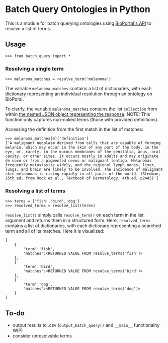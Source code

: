 # Batch Query Ontologies in Python
This is a module for batch querying ontologies using [BioPortal's API](http://data.bioontology.org/documentation) to resolve a list of terms.

## Usage
```
>>> from batch_query import *
```

### Resolving a single term
```
>>> melanoma_matches = resolve_term('melanoma')
```
The variable `melanoma_matches` contains a list of dictionaries, with each dictionary representing an individual resolution through an ontology on BioPoral.

To clarify, the variable `melanoma_matches` contains the list `collection` from within [the nested JSON object representing the response](http://data.bioontology.org/search?q=melanoma). NOTE: This function only captures non-naked terms (those with provided definitions). 

Accessing the definition from the first match in the list of matches:

```
>>> melanoma_matches[0]['definition']
['A malignant neoplasm derived from cells that are capable of forming melanin, which may occur in the skin of any part of the body, in the eye, or, rarely, in the mucous membranes of the genitalia, anus, oral cavity, or other sites. It occurs mostly in adults and may originate de novo or from a pigmented nevus or malignant lentigo. Melanomas frequently metastasize widely, and the regional lymph nodes, liver, lungs, and brain are likely to be involved. The incidence of malignant skin melanomas is rising rapidly in all parts of the world. (Stedman, 25th ed; from Rook et al., Textbook of Dermatology, 4th ed, p2445)']

```

### Resolving a list of terms
```
>>> terms = ['fish','bird','dog']
>>> resolved_terms = resolve_list(terms)
```
`resolve_list()` simply calls `resolve_term()` on each term in the list argument and returns them in a structured form. Here, `resolved_terms` contains a list of dictionaries, with each dictionary representing a searched term and all of its matches. Here it is visualized:

```
[
	{
		'term':'fish', 
		'matches':<RETURNED VALUE FROM resolve_terms('fish')>
	},
	{
		'term':'bird', 
		'matches':<RETURNED VALUE FROM resolve_terms('bird')>
	},
	{
		'term':'dog', 
		'matches':<RETURNED VALUE FROM resolve_terms('dog')>
	}
]
```

## To-do
- output results to .csv (`output_batch_query()` and `__main__` functionality WIP)
- consider unresolvable terms